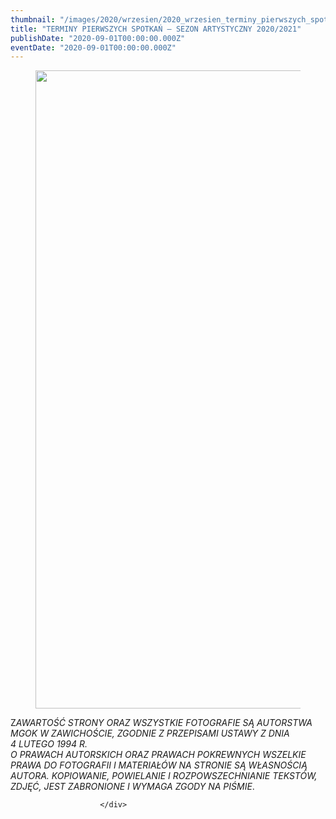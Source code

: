 ```yaml
---
thumbnail: "/images/2020/wrzesien/2020_wrzesien_terminy_pierwszych_spotka_sezon_artystyczny_2020_2021_2020_09_terminy_pierwszych_spotka_sezon_artystyczny_2020_2021_ter1.jpg"
title: "TERMINY PIERWSZYCH SPOTKAŃ – SEZON ARTYSTYCZNY 2020/2021"
publishDate: "2020-09-01T00:00:00.000Z"
eventDate: "2020-09-01T00:00:00.000Z"
---
```


<div class="entry-content">
							
							
<figure class="wp-block-image size-large"><img fetchpriority="high" decoding="async" width="800" height="1021" src="/images/2020/wrzesien/2020_wrzesien_terminy_pierwszych_spotka_sezon_artystyczny_2020_2021_2020_09_terminy_pierwszych_spotka_sezon_artystyczny_2020_2021_ter1.jpg" alt="" class="wp-image-7675" srcset="/images/2020/wrzesien/2020_wrzesien_terminy_pierwszych_spotka_sezon_artystyczny_2020_2021_2020_09_terminy_pierwszych_spotka_sezon_artystyczny_2020_2021_ter1.jpg 800w, /images/2020/wrzesien/ter1-235x300.jpg 235w, /images/2020/wrzesien/ter1-768x980.jpg 768w" sizes="(max-width: 800px) 100vw, 800px"></figure>



<p>Z<em>AWARTOŚĆ STRONY ORAZ WSZYSTKIE FOTOGRAFIE SĄ AUTORSTWA MGOK W ZAWICHOŚCIE, ZGODNIE Z PRZEPISAMI USTAWY Z DNIA&nbsp;</em><br><em>4 LUTEGO 1994 R.<br>O PRAWACH AUTORSKICH ORAZ PRAWACH POKREWNYCH WSZELKIE PRAWA DO FOTOGRAFII I MATERIAŁÓW NA STRONIE SĄ WŁASNOŚCIĄ AUTORA. KOPIOWANIE, POWIELANIE I ROZPOWSZECHNIANIE TEKSTÓW, ZDJĘĆ, JEST ZABRONIONE I WYMAGA ZGODY NA PIŚMIE</em>.</p>
						
						</div>
